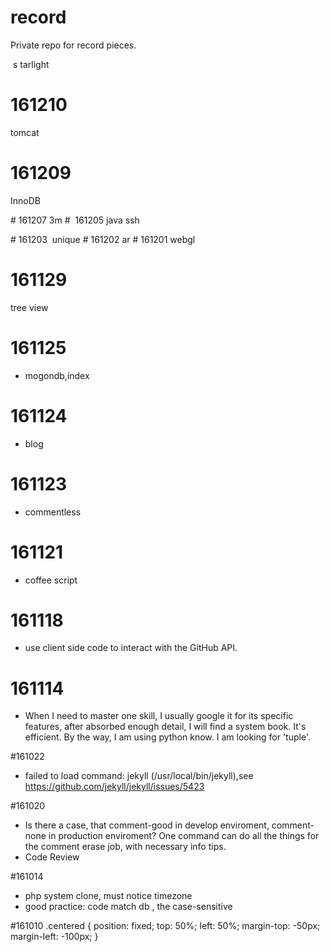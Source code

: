 # record
Private repo for record pieces.

 s tarlight
# 161210
tomcat

# 161209
InnoDB

# 161207
3m
#  161205
 java ssh
 
# 161203
 unique
# 161202
 ar
# 161201
 webgl
# 161129
tree view




# 161125
- mogondb,index

# 161124
- blog

# 161123
- commentless

# 161121
- coffee script

# 161118
- use client side code to interact with the GitHub API.

# 161114
- When I need to master one skill, I usually google it for its specific features, after absorbed enough detail, I will find a system book. It's efficient. By the way, I am using python know. I am looking for 'tuple'.


#161022
-  failed to load command: jekyll (/usr/local/bin/jekyll),see https://github.com/jekyll/jekyll/issues/5423

#161020
- Is there a case, that comment-good in develop enviroment, comment-none in production enviroment? One command can do all the things for the comment erase job, with necessary info tips.
- Code Review

#161014
- php system clone, must notice timezone
- good practice: code match db , the case-sensitive 

#161010
    .centered {
      position: fixed;
      top: 50%;
      left: 50%;
      margin-top: -50px;
      margin-left: -100px;
    }
